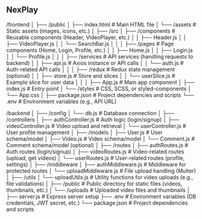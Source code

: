 ## NexPlay

/frontend
│
├── /public
│ ├── index.html # Main HTML file
│ └── /assets # Static assets (images, icons, etc.)
│
├── /src
│ ├── /components # Reusable components (Header, VideoPlayer, etc.)
│ │ ├── Header.js
│ │ ├── VideoPlayer.js
│ │ └── SearchBar.js
│ │
│ ├── /pages # Page components (Home, Login, Profile, etc.)
│ │ ├── Home.js
│ │ ├── Login.js
│ │ └── Profile.js
│ │
│ ├── /services # API services (handling requests to backend)
│ │ ├── api.js # Axios instance or API calls
│ │ └── auth.js # Auth-related API calls
│ │
│ ├── /redux # Redux state management (optional)
│ │ ├── store.js # Store and slices
│ │ └── userSlice.js # Example slice for user data
│ │
│ ├── App.js # Main app component
│ ├── index.js # Entry point
│ └── /styles # CSS, SCSS, or styled-components
│ └── App.css
│
├── package.json # Project dependencies and scripts
└── .env # Environment variables (e.g., API URL)

/backend
│
├── /config
│ └── db.js # Database connection
│
├── /controllers
│ ├── authController.js # Auth logic (login/signup)
│ ├── videoController.js # Video upload and retrieval
│ └── userController.js # User profile management
│
├── /models
│ ├── User.js # User schema/model
│ ├── Video.js # Video schema/model
│ └── Comment.js # Comment schema/model (optional)
│
├── /routes
│ ├── authRoutes.js # Auth routes (login/signup)
│ ├── videoRoutes.js # Video-related routes (upload, get videos)
│ └── userRoutes.js # User-related routes (profile, settings)
│
├── /middleware
│ ├── authMiddleware.js # Middleware for protected routes
│ └── uploadMiddleware.js # File upload handling (Multer)
│
├── /utils
│ └── uploadUtils.js # Utility functions for video uploads (e.g., file validations)
│
├── /public # Public directory for static files (videos, thumbnails, etc.)
│ └── /uploads # Uploaded video files and thumbnails
│
├── server.js # Express server setup
├── .env # Environment variables (DB credentials, JWT secret, etc.)
└── package.json # Project dependencies and scripts
